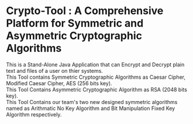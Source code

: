 <h1> Crypto-Tool : A Comprehensive Platform for Symmetric and Asymmetric Cryptographic Algorithms </h1>

This is a Stand-Alone Java Application that can Encrypt and Decrypt plain text and files of a user on thier systems.<br>
This Tool contains Symmetric Cryptographic Algorithms as Caesar Cipher, Modified Caesar Cipher, AES (256 bits key).<br>
This Tool Contains Asymmetric Cryptographic Algorithm as RSA (2048 bits key).<br>
This Tool Contains our team's two new designed symmetric algorithms named as Arithmatic No Key Algorithm and Bit Manipulation Fixed Key Algorithm respectively.<br>
